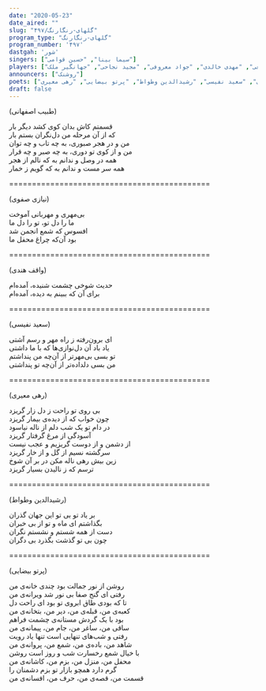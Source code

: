 ```yaml
---
date: "2020-05-23"
date_aired: ""
slug: "گلهای-رنگارنگ/۴۹۷"
program_type: "گلهای-رنگارنگ"
program_number: '۴۹۷'
dastgah: 'شور'
singers: ["سیما بینا", "حسین قوامی"]
players: ["حبیب‌الله بدیعی", "مهدی خالدی", "جواد معروفی", "مجید نجاحی", "جهانگیر ملک"]
announcers: ["روشنک"]
poets: ["طبیب اصفهانی", "نیازی صفوی", "واقف هندی", "سعید نفیسی", "رشیدالدین وطواط", "پرتو بیضایی", "رهی معیری"]
draft: false
---
```


(طبیب اصفهانی)  

قسمتم کاش بدان کوی کشد دیگر بار  
که از آن مرحله من دل‌نگران بستم بار  
من و در هجر صبوری، به چه تاب و چه توان  
من و از کوی تو دوری، به چه صبر و چه قرار  
همه در وصل و ندانم به که نالم از هجر  
همه سر مست و ندانم به که گویم ز خمار  

============================================  

(نیازی صفوی)  

بی‌مهری و مهربانی آموخت  
ما را دل تو، تو را دل ما  
افسوس که شمع انجمن شد  
بود آن‌که چراغ محفل ما  

============================================  

(واقف هندی)  

حدیث شوخی چشمت شنیده، آمده‌ام  
برای آن که ببینم به دیده، آمده‌ام  

============================================  

(سعید نفیسی)  

ای برون‌رفته ز راه مهر و رسم آشتی  
یاد باد آن دل‌نوازی‌ها که با ما داشتی  
تو بسی بی‌مهرتر از آن‌چه من پنداشتم  
من بسی دلداده‌تر از آن‌چه تو پنداشتی  

============================================  

(رهی معیری)  

بی روی تو راحت ز دل زار گریزد  
چون خواب که از دیده‌ی بیمار گریزد  
در دام تو یک شب دلم از ناله نیاسود  
آسودگی از مرغ گرفتار گریزد  
از دشمن و از دوست گریزیم و عجب نیست  
سرگشته نسیم از گل و از خار گریزد  
زین بیش رھی ناله مکن در بر آن شوخ  
ترسم که ز نالیدن بسیار گریزد  

============================================  

(رشیدالدین وطواط)  

بر یاد تو بی تو این جهان گذران  
بگذاشتم ای ماه و تو از بی خبران  
دست از همه شستم و نشستم نگران  
چون بی تو گذشت بگذرد بی دگران  

============================================  

(پرتو بیضایی)  

روشن از نور جمالت بود چندی خانه‌ی من  
رفتی ای گنج صفا بی نور شد ویرانه‌ی من  
تا که بودی طاق ابروی تو بود ای راحت دل  
کعبه‌ی من، قبله‌ی من، دیر من، بتخانه‌ی من  
بود با یک گردش مستانه‌ی چشمت فراهم  
ساقی من، ساغر من، جام من، پیمانه‌ی من  
رفتی و شب‌های تنهایی است تنها یاد رویت  
شاهد من، باده‌ی من، شمع من، پروانه‌ی من  
با خیال شمع رخسارت شب و روز است روشن  
محفل من، منزل من، بزم من، کاشانه‌ی من  
گرم دارد همچو بازار تو بزم دشمنان را  
قسمت من، قصه‌ی من، حرف من، افسانه‌ی من  
